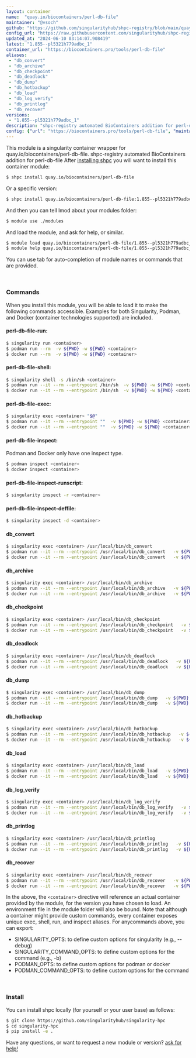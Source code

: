 ```yaml
---
layout: container
name:  "quay.io/biocontainers/perl-db-file"
maintainer: "@vsoch"
github: "https://github.com/singularityhub/shpc-registry/blob/main/quay.io/biocontainers/perl-db-file/container.yaml"
config_url: "https://raw.githubusercontent.com/singularityhub/shpc-registry/main/quay.io/biocontainers/perl-db-file/container.yaml"
updated_at: "2024-06-10 03:14:07.908419"
latest: "1.855--pl5321h779adbc_1"
container_url: "https://biocontainers.pro/tools/perl-db-file"
aliases:
 - "db_convert"
 - "db_archive"
 - "db_checkpoint"
 - "db_deadlock"
 - "db_dump"
 - "db_hotbackup"
 - "db_load"
 - "db_log_verify"
 - "db_printlog"
 - "db_recover"
versions:
 - "1.855--pl5321h779adbc_1"
description: "shpc-registry automated BioContainers addition for perl-db-file"
config: {"url": "https://biocontainers.pro/tools/perl-db-file", "maintainer": "@vsoch", "description": "shpc-registry automated BioContainers addition for perl-db-file", "latest": {"1.855--pl5321h779adbc_1": "sha256:30ddaf79506f3237e0d95f5db673a3d89baeb932801da71dbe8ed3782f851d7c"}, "tags": {"1.855--pl5321h779adbc_1": "sha256:30ddaf79506f3237e0d95f5db673a3d89baeb932801da71dbe8ed3782f851d7c"}, "docker": "quay.io/biocontainers/perl-db-file", "aliases": {"db_convert": "/usr/local/bin/db_convert", "db_archive": "/usr/local/bin/db_archive", "db_checkpoint": "/usr/local/bin/db_checkpoint", "db_deadlock": "/usr/local/bin/db_deadlock", "db_dump": "/usr/local/bin/db_dump", "db_hotbackup": "/usr/local/bin/db_hotbackup", "db_load": "/usr/local/bin/db_load", "db_log_verify": "/usr/local/bin/db_log_verify", "db_printlog": "/usr/local/bin/db_printlog", "db_recover": "/usr/local/bin/db_recover"}}
---
```


This module is a singularity container wrapper for quay.io/biocontainers/perl-db-file.
shpc-registry automated BioContainers addition for perl-db-file
After [installing shpc](#install) you will want to install this container module:


```bash
$ shpc install quay.io/biocontainers/perl-db-file
```

Or a specific version:

```bash
$ shpc install quay.io/biocontainers/perl-db-file:1.855--pl5321h779adbc_1
```

And then you can tell lmod about your modules folder:

```bash
$ module use ./modules
```

And load the module, and ask for help, or similar.

```bash
$ module load quay.io/biocontainers/perl-db-file/1.855--pl5321h779adbc_1
$ module help quay.io/biocontainers/perl-db-file/1.855--pl5321h779adbc_1
```

You can use tab for auto-completion of module names or commands that are provided.

<br>

### Commands

When you install this module, you will be able to load it to make the following commands accessible.
Examples for both Singularity, Podman, and Docker (container technologies supported) are included.

#### perl-db-file-run:

```bash
$ singularity run <container>
$ podman run --rm  -v ${PWD} -w ${PWD} <container>
$ docker run --rm  -v ${PWD} -w ${PWD} <container>
```

#### perl-db-file-shell:

```bash
$ singularity shell -s /bin/sh <container>
$ podman run --it --rm --entrypoint /bin/sh  -v ${PWD} -w ${PWD} <container>
$ docker run --it --rm --entrypoint /bin/sh  -v ${PWD} -w ${PWD} <container>
```

#### perl-db-file-exec:

```bash
$ singularity exec <container> "$@"
$ podman run --it --rm --entrypoint ""  -v ${PWD} -w ${PWD} <container> "$@"
$ docker run --it --rm --entrypoint ""  -v ${PWD} -w ${PWD} <container> "$@"
```

#### perl-db-file-inspect:

Podman and Docker only have one inspect type.

```bash
$ podman inspect <container>
$ docker inspect <container>
```

#### perl-db-file-inspect-runscript:

```bash
$ singularity inspect -r <container>
```

#### perl-db-file-inspect-deffile:

```bash
$ singularity inspect -d <container>
```


#### db_convert

```bash
$ singularity exec <container> /usr/local/bin/db_convert
$ podman run --it --rm --entrypoint /usr/local/bin/db_convert   -v ${PWD} -w ${PWD} <container> -c " $@"
$ docker run --it --rm --entrypoint /usr/local/bin/db_convert   -v ${PWD} -w ${PWD} <container> -c " $@"
```


#### db_archive

```bash
$ singularity exec <container> /usr/local/bin/db_archive
$ podman run --it --rm --entrypoint /usr/local/bin/db_archive   -v ${PWD} -w ${PWD} <container> -c " $@"
$ docker run --it --rm --entrypoint /usr/local/bin/db_archive   -v ${PWD} -w ${PWD} <container> -c " $@"
```


#### db_checkpoint

```bash
$ singularity exec <container> /usr/local/bin/db_checkpoint
$ podman run --it --rm --entrypoint /usr/local/bin/db_checkpoint   -v ${PWD} -w ${PWD} <container> -c " $@"
$ docker run --it --rm --entrypoint /usr/local/bin/db_checkpoint   -v ${PWD} -w ${PWD} <container> -c " $@"
```


#### db_deadlock

```bash
$ singularity exec <container> /usr/local/bin/db_deadlock
$ podman run --it --rm --entrypoint /usr/local/bin/db_deadlock   -v ${PWD} -w ${PWD} <container> -c " $@"
$ docker run --it --rm --entrypoint /usr/local/bin/db_deadlock   -v ${PWD} -w ${PWD} <container> -c " $@"
```


#### db_dump

```bash
$ singularity exec <container> /usr/local/bin/db_dump
$ podman run --it --rm --entrypoint /usr/local/bin/db_dump   -v ${PWD} -w ${PWD} <container> -c " $@"
$ docker run --it --rm --entrypoint /usr/local/bin/db_dump   -v ${PWD} -w ${PWD} <container> -c " $@"
```


#### db_hotbackup

```bash
$ singularity exec <container> /usr/local/bin/db_hotbackup
$ podman run --it --rm --entrypoint /usr/local/bin/db_hotbackup   -v ${PWD} -w ${PWD} <container> -c " $@"
$ docker run --it --rm --entrypoint /usr/local/bin/db_hotbackup   -v ${PWD} -w ${PWD} <container> -c " $@"
```


#### db_load

```bash
$ singularity exec <container> /usr/local/bin/db_load
$ podman run --it --rm --entrypoint /usr/local/bin/db_load   -v ${PWD} -w ${PWD} <container> -c " $@"
$ docker run --it --rm --entrypoint /usr/local/bin/db_load   -v ${PWD} -w ${PWD} <container> -c " $@"
```


#### db_log_verify

```bash
$ singularity exec <container> /usr/local/bin/db_log_verify
$ podman run --it --rm --entrypoint /usr/local/bin/db_log_verify   -v ${PWD} -w ${PWD} <container> -c " $@"
$ docker run --it --rm --entrypoint /usr/local/bin/db_log_verify   -v ${PWD} -w ${PWD} <container> -c " $@"
```


#### db_printlog

```bash
$ singularity exec <container> /usr/local/bin/db_printlog
$ podman run --it --rm --entrypoint /usr/local/bin/db_printlog   -v ${PWD} -w ${PWD} <container> -c " $@"
$ docker run --it --rm --entrypoint /usr/local/bin/db_printlog   -v ${PWD} -w ${PWD} <container> -c " $@"
```


#### db_recover

```bash
$ singularity exec <container> /usr/local/bin/db_recover
$ podman run --it --rm --entrypoint /usr/local/bin/db_recover   -v ${PWD} -w ${PWD} <container> -c " $@"
$ docker run --it --rm --entrypoint /usr/local/bin/db_recover   -v ${PWD} -w ${PWD} <container> -c " $@"
```



In the above, the `<container>` directive will reference an actual container provided
by the module, for the version you have chosen to load. An environment file in the
module folder will also be bound. Note that although a container
might provide custom commands, every container exposes unique exec, shell, run, and
inspect aliases. For anycommands above, you can export:

 - SINGULARITY_OPTS: to define custom options for singularity (e.g., --debug)
 - SINGULARITY_COMMAND_OPTS: to define custom options for the command (e.g., -b)
 - PODMAN_OPTS: to define custom options for podman or docker
 - PODMAN_COMMAND_OPTS: to define custom options for the command

<br>

### Install

You can install shpc locally (for yourself or your user base) as follows:

```bash
$ git clone https://github.com/singularityhub/singularity-hpc
$ cd singularity-hpc
$ pip install -e .
```

Have any questions, or want to request a new module or version? [ask for help!](https://github.com/singularityhub/singularity-hpc/issues)